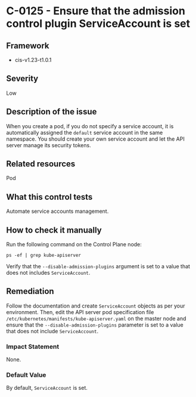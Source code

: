 # C-0125 - Ensure that the admission control plugin ServiceAccount is set

## Framework
* cis-v1.23-t1.0.1
 
## Severity
Low

## Description of the issue
When you create a pod, if you do not specify a service account, it is automatically assigned the `default` service account in the same namespace. You should create your own service account and let the API server manage its security tokens.
 
## Related resources
Pod
 
## What this control tests 
Automate service accounts management.
 
## How to check it manually 
Run the following command on the Control Plane node:

 
```
ps -ef | grep kube-apiserver

```
 Verify that the `--disable-admission-plugins` argument is set to a value that does not includes `ServiceAccount`.
 
## Remediation
Follow the documentation and create `ServiceAccount` objects as per your environment. Then, edit the API server pod specification file `/etc/kubernetes/manifests/kube-apiserver.yaml` on the master node and ensure that the `--disable-admission-plugins` parameter is set to a value that does not include `ServiceAccount`.
 
### Impact Statement
None.
 
### Default Value
By default, `ServiceAccount` is set.
 
